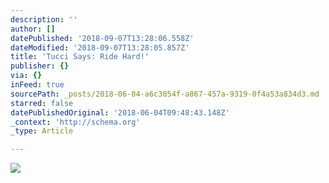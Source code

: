 ```yaml
---
description: ''
author: []
datePublished: '2018-09-07T13:28:06.558Z'
dateModified: '2018-09-07T13:28:05.857Z'
title: 'Tucci Says: Ride Hard!'
publisher: {}
via: {}
inFeed: true
sourcePath: _posts/2018-06-04-a6c3054f-a867-457a-9319-0f4a53a834d3.md
starred: false
datePublishedOriginal: '2018-06-04T09:48:43.148Z'
_context: 'http://schema.org'
_type: Article

---
```

![](https://the-grid-user-content.s3-us-west-2.amazonaws.com/64fdbb21-15cd-4656-9ec4-1bacc27856d9.jpg)